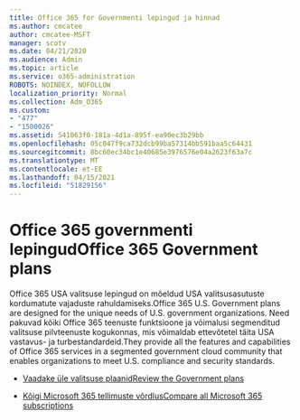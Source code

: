 ```yaml
---
title: Office 365 for Governmenti lepingud ja hinnad
ms.author: cmcatee
author: cmcatee-MSFT
manager: scotv
ms.date: 04/21/2020
ms.audience: Admin
ms.topic: article
ms.service: o365-administration
ROBOTS: NOINDEX, NOFOLLOW
localization_priority: Normal
ms.collection: Adm_O365
ms.custom:
- "477"
- "1500026"
ms.assetid: 541063f0-181a-4d1a-895f-ea90ec3b29bb
ms.openlocfilehash: 05c047f9ca732dcb99ba57314bb591baa5c64431
ms.sourcegitcommit: 8bc60ec34bc1e40685e3976576e04a2623f63a7c
ms.translationtype: MT
ms.contentlocale: et-EE
ms.lasthandoff: 04/15/2021
ms.locfileid: "51829156"
---
```

# <a name="office-365-government-plans"></a><span data-ttu-id="dbdf8-102">Office 365 governmenti lepingud</span><span class="sxs-lookup"><span data-stu-id="dbdf8-102">Office 365 Government plans</span></span>

<span data-ttu-id="dbdf8-103">Office 365 USA valitsuse lepingud on mõeldud USA valitsusasutuste kordumatute vajaduste rahuldamiseks.</span><span class="sxs-lookup"><span data-stu-id="dbdf8-103">Office 365 U.S. Government plans are designed for the unique needs of U.S. government organizations.</span></span> <span data-ttu-id="dbdf8-104">Need pakuvad kõiki Office 365 teenuste funktsioone ja võimalusi segmenditud valitsuse pilvteenuste kogukonnas, mis võimaldab ettevõtetel täita USA vastavus- ja turbestandardeid.</span><span class="sxs-lookup"><span data-stu-id="dbdf8-104">They provide all the features and capabilities of Office 365 services in a segmented government cloud community that enables organizations to meet U.S. compliance and security standards.</span></span>
  
- [<span data-ttu-id="dbdf8-105">Vaadake üle valitsuse plaanid</span><span class="sxs-lookup"><span data-stu-id="dbdf8-105">Review the Government plans</span></span>](https://products.office.com/government/compare-office-365-government-plans)

- [<span data-ttu-id="dbdf8-106">Kõigi Microsoft 365 tellimuste võrdlus</span><span class="sxs-lookup"><span data-stu-id="dbdf8-106">Compare all Microsoft 365 subscriptions</span></span>](https://products.office.com/business/compare-more-office-365-for-business-plans)
